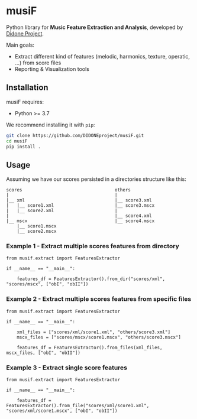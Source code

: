 # musiF

Python library for **Music Feature Extraction and Analysis**, developed by [Didone Project](https://didone.eu/). 

Main goals:

* Extract different kind of features (melodic, harmonics, texture, operatic, ...) from score files
* Reporting & Visualization tools

## Installation

musiF requires:

* Python >= 3.7

We recommend installing it with `pip`:

```bash
git clone https://github.com/DIDONEproject/musiF.git
cd musiF
pip install .
```

## Usage

Assuming we have our scores persisted in a directories structure like this:
 
```
scores                                   others
|                                        |
|__ xml                                  |__ score3.xml
|   |__ score1.xml                       |__ score3.mscx
|   |__ score2.xml                       |
|                                        |__ score4.xml
|__ mscx                                 |__ score4.mscx
    |__ score1.mscx                      
    |__ score2.mscx

```

### Example 1 - Extract multiple scores features from directory

```
from musif.extract import FeaturesExtractor

if __name__ == "__main__":

    features_df = FeaturesExtractor().from_dir("scores/xml", "scores/mscx", ["obI", "obII"])

```

### Example 2 - Extract multiple scores features from specific files

```
from musif.extract import FeaturesExtractor

if __name__ == "__main__":

    xml_files = ["scores/xml/score1.xml", "others/score3.xml"]
    mscx_files = ["scores/mscx/score1.mscx", "others/score3.mscx"]

    features_df = FeaturesExtractor().from_files(xml_files, mscx_files, ["obI", "obII"])

```

### Example 3 - Extract single score features

```
from musif.extract import FeaturesExtractor

if __name__ == "__main__":

    features_df = FeaturesExtractor().from_file("scores/xml/score1.xml", "scores/xml/score1.mscx", ["obI", "obII"])

```
